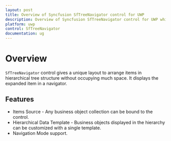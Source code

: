 ```yaml
---
layout: post
title: Overview of Syncfusion SfTreeNavigator control for UWP
description: Overview of Syncfusion SfTreeNavigator control for UWP which gives a unique layout to arrange items in hierarchical tree structure
platform: uwp
control: SfTreeNavigator
documentation: ug
---
```


# Overview

`SfTreeNavigator` control gives a unique layout to arrange items in hierarchical tree structure without occupying much space. It displays the expanded item in a navigator.

## Features

* Items Source - Any business object collection can be bound to the control. 
* Hierarchical Data Template - Business objects displayed in the hierarchy can be customized with a single template.
* Navigation Mode support.



